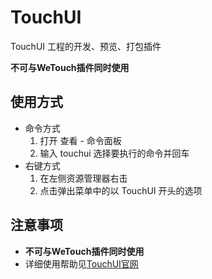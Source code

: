 # TouchUI

TouchUI 工程的开发、预览、打包插件

**不可与WeTouch插件同时使用**

## 使用方式
* 命令方式
    1. 打开 查看 - 命令面板
    2. 输入 touchui 选择要执行的命令并回车
* 右键方式
    1. 在左侧资源管理器右击
    2. 点击弹出菜单中的以 TouchUI 开头的选项

## 注意事项
* **不可与WeTouch插件同时使用**
* 详细使用帮助见[TouchUI官网](http://www.uileader.com/)